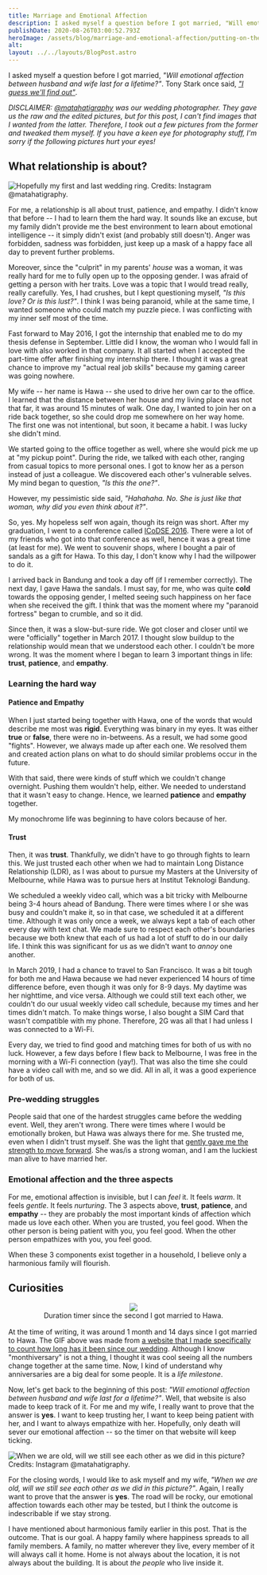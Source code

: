 ```yaml
---
title: Marriage and Emotional Affection
description: I asked myself a question before I got married, "Will emotional affection between husband and wife last for a lifetime?"
publishDate: 2020-08-26T03:00:52.793Z
heroImage: /assets/blog/marriage-and-emotional-affection/putting-on-the-ring.jpg
alt: 
layout: ../../layouts/BlogPost.astro
---
```


I asked myself a question before I got married, _"Will emotional affection between husband and wife last for a lifetime?"_. Tony Stark once said, _["I guess we'll find out"](https://www.imdb.com/title/tt0848228/characters/nm0000375)_.

_DISCLAIMER: [@matahatigraphy](https://www.instagram.com/matahatigraphy/?hl=en) was our wedding photographer. They gave us the raw and the edited pictures, but for this post, I can't find images that I wanted from the latter. Therefore, I took out a few pictures from the former and tweaked them myself. If you have a keen eye for photography stuff, I'm sorry if the following pictures hurt your eyes!_

## What relationship is about?

![Hopefully my first and last wedding ring. Credits: Instagram @matahatigraphy.](/assets/blog/marriage-and-emotional-affection/putting-on-the-ring.jpg)

For me, a relationship is all about trust, patience, and empathy. I didn't know that before -- I had to learn them the hard way. It sounds like an excuse, but my family didn't provide me the best environment to learn about emotional intelligence -- it simply didn't exist (and probably still doesn't). Anger was forbidden, sadness was forbidden, just keep up a mask of a happy face all day to prevent further problems.

Moreover, since the "culprit" in my parents' _house_ was a woman, it was really hard for me to fully open up to the opposing gender. I was afraid of getting a person with her traits. Love was a topic that I would tread really, really carefully. Yes, I had crushes, but I kept questioning myself, _"Is this love? Or is this lust?"_. I think I was being paranoid, while at the same time, I wanted someone who could match my puzzle piece. I was conflicting with my inner self most of the time.

Fast forward to May 2016, I got the internship that enabled me to do my thesis defense in September. Little did I know, the woman who I would fall in love with also worked in that company. It all started when I accepted the part-time offer after finishing my internship there. I thought it was a great chance to improve my "actual real job skills" because my gaming career was going nowhere.

My wife -- her name is Hawa -- she used to drive her own car to the office. I learned that the distance between her house and my living place was not that far, it was around 15 minutes of walk. One day, I wanted to join her on a ride back together, so she could drop me somewhere on her way home. The first one was not intentional, but soon, it became a habit. I was lucky she didn't mind.

We started going to the office together as well, where she would pick me up at "my pickup point". During the ride, we talked with each other, ranging from casual topics to more personal ones. I got to know her as a person instead of just a colleague. We discovered each other's vulnerable selves. My mind began to question, _"Is this the one?"_.

However, my pessimistic side said, _"Hahahaha. No. She is just like that woman, why did you even think about it?"_.

So, yes. My hopeless self won again, though its reign was short. After my graduation, I went to a conference called [ICoDSE 2016](https://eventegg.com/icodse-2016/). There were a lot of my friends who got into that conference as well, hence it was a great time (at least for me). We went to souvenir shops, where I bought a pair of sandals as a gift for Hawa. To this day, I don't know why I had the willpower to do it.

I arrived back in Bandung and took a day off (if I remember correctly). The next day, I gave Hawa the sandals. I must say, for me, who was quite **cold** towards the opposing gender, I melted seeing such happiness on her face when she received the gift. I think that was the moment where my "paranoid fortress" began to crumble, and so it did.

Since then, it was a slow-but-sure ride. We got closer and closer until we were "officially" together in March 2017. I thought slow buildup to the relationship would mean that we understood each other. I couldn't be more wrong. It was the moment where I began to learn 3 important things in life: **trust**, **patience**, and **empathy**.

### Learning the hard way

#### Patience and Empathy

When I just started being together with Hawa, one of the words that would describe me most was **rigid**. Everything was binary in my eyes. It was either **true** or **false**, there were no in-betweens. As a result, we had some good "fights". However, we always made up after each one. We resolved them and created action plans on what to do should similar problems occur in the future.

With that said, there were kinds of stuff which we couldn't change overnight. Pushing them wouldn't help, either. We needed to understand that it wasn't easy to change. Hence, we learned **patience** and **empathy** together.

My monochrome life was beginning to have colors because of her.

#### Trust

Then, it was **trust**. Thankfully, we didn't have to go through fights to learn this. We just trusted each other when we had to maintain Long Distance Relationship (LDR), as I was about to pursue my Masters at the University of Melbourne, while Hawa was to pursue hers at Institut Teknologi Bandung.

We scheduled a weekly video call, which was a bit tricky with Melbourne being 3-4 hours ahead of Bandung. There were times where I or she was busy and couldn't make it, so in that case, we scheduled it at a different time. Although it was only once a week, we always kept a tab of each other every day with text chat. We made sure to respect each other's boundaries because we both knew that each of us had a lot of stuff to do in our daily life. I think this was significant for us as we didn't want to _annoy_ one another.

In March 2019, I had a chance to travel to San Francisco. It was a bit tough for both me and Hawa because we had never experienced 14 hours of time difference before, even though it was only for 8-9 days. My daytime was her nighttime, and vice versa. Although we could still text each other, we couldn't do our usual weekly video call schedule, because my times and her times didn't match. To make things worse, I also bought a SIM Card that wasn't compatible with my phone. Therefore, 2G was all that I had unless I was connected to a Wi-Fi.

Every day, we tried to find good and matching times for both of us with no luck. However, a few days before I flew back to Melbourne, I was free in the morning with a Wi-Fi connection (yay!). That was also the time she could have a video call with me, and so we did. All in all, it was a good experience for both of us.

### Pre-wedding struggles

People said that one of the hardest struggles came before the wedding event. Well, they aren't wrong. There were times where I would be emotionally broken, but Hawa was always there for me. She trusted me, even when I didn't trust myself. She was the light that [gently gave me the strength to move forward](<https://bulbapedia.bulbagarden.net/wiki/ONE_(Japanese_song)>). She was/is a strong woman, and I am the luckiest man alive to have married her.

### Emotional affection and the three aspects

For me, emotional affection is invisible, but I can _feel_ it. It feels _warm_. It feels _gentle_. It feels _nurturing_. The 3 aspects above, **trust**, **patience**, and **empathy** -- they are probably the most important kinds of affection which made us love each other. When you are trusted, you feel good. When the other person is being patient with you, you feel good. When the other person empathizes with you, you feel good.

When these 3 components exist together in a household, I believe only a harmonious family will flourish.

## Curiosities

<figure class="gatsby-resp-image-figure" style="margin-bottom: 1rem; display: flex; flex-direction: column; align-items: center;  ">
  <img src="images/how-long-married-3.gif">
  <figcaption class="gatsby-resp-image-figcaption">Duration timer since the second I got married to Hawa.</figcaption>
</figure>

At the time of writing, it was around 1 month and 14 days since I got married to Hawa. The GIF above was made from [a website that I made specifically to count how long has it been since our wedding](https://imballinst.github.io/married). Although I know "monthiversary" is not a thing, I thought it was cool seeing all the numbers change together at the same time. Now, I kind of understand why anniversaries are a big deal for some people. It is a _life milestone_.

Now, let's get back to the beginning of this post: _"Will emotional affection between husband and wife last for a lifetime?"_. Well, that website is also made to keep track of it. For me and my wife, I really want to prove that the answer is **yes**. I want to keep trusting her, I want to keep being patient with her, and I want to always empathize with her. Hopefully, only death will sever our emotional affection -- so the timer on that website will keep ticking.

![When we are old, will we still see each other as we did in this picture? Credits: Instagram @matahatigraphy.](/assets/blog/marriage-and-emotional-affection/seeing-each-other.jpg)

For the closing words, I would like to ask myself and my wife, _"When we are old, will we still see each other as we did in this picture?"_. Again, I really want to prove that the answer is **yes**. The road will be rocky, our emotional affection towards each other may be tested, but I think the outcome is indescribable if we stay strong.

I have mentioned about harmonious family earlier in this post. That is the outcome. That is our goal. A happy family where happiness spreads to all family members. A family, no matter wherever they live, every member of it will always call it home. Home is not always about the location, it is not always about the building. It is about _the people_ who live inside it.
